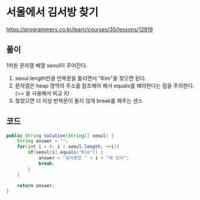 # 서울에서 김서방 찾기

https://programmers.co.kr/learn/courses/30/lessons/12919

## 풀이

1차원 문자열 배열 seoul이 주어진다.

1. seoul.length만큼 반복문을 돌리면서 "Kim"을 찾으면 된다.
2. 문자열은 heap 영역의 주소를 참조해야 해서 equals를 해야한다는 점을 주의한다. (== 을 사용해서 비교 X)
3. 찾았으면 더 이상 반복문이 돌지 않게 break를 해주는 센스

## 코드

```java
public String solution(String[] seoul) {
    String answer = "";
    for(int i = 0; i < seoul.length; ++i){
        if(seoul[i].equals("Kim")) {
            answer = "김서방은 " + i + "에 있다";
            break;
        }
    }
    
    return answer;
}
```